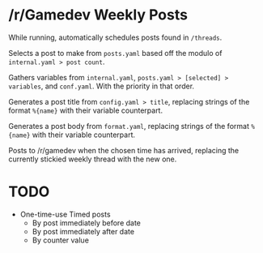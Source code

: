 # /r/Gamedev Weekly Posts

While running, automatically schedules posts found in `/threads`.

Selects a post to make from `posts.yaml` based off the modulo of `internal.yaml > post count`.

Gathers variables from `internal.yaml`, `posts.yaml > [selected] > variables`, and `conf.yaml`. With the priority in that order.

Generates a post title from `config.yaml > title`, replacing strings of the format `%{name}` with their variable counterpart.

Generates a post body from `format.yaml`, replacing strings of the format `%{name}` with their variable counterpart.

Posts to /r/gamedev when the chosen time has arrived, replacing the currently stickied weekly thread with the new one.

# TODO

* One-time-use Timed posts
  * By post immediately before date
  * By post immediately after date
  * By counter value
